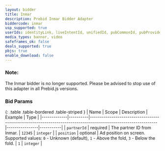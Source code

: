 ```yaml
---
layout: bidder
title: Inmar
description: Prebid Inmar Bidder Adapter
biddercode: inmar
usp_supported: true
userIds: identityLink, liveIntentId, unifiedId, pubCommonId, pubProvidedId, sharedId
media_types: banner, video
safeframes_ok: false
deals_supported: true
pbjs: true
enable_download: false
---
```

### Note:

The Inmar bidder is no longer supported. Please be advised to stop use of this adapter in all Prebid.js versions.

### Bid Params

{: .table .table-bordered .table-striped }
| Name        | Scope    | Description                                                                                                    | Example        | Type      |
|-------------|----------|----------------------------------------------------------------------------------------------------------------|----------------|-----------|
| `partnerId` | required | The partner ID from Inmar.                                                                                     | `12345`        | `integer` |
| `position`  | optional | Ad position on screen.  Supported values: `0` - Unknown (default), `1` - Above the fold, `3` - Below the fold. | `1`            | `integer` |
